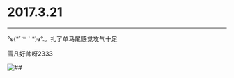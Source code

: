 # 2017.3.21

------

°ʚ(*´ ꒳ ` *)ɞ°.。扎了单马尾感觉攻气十足  

雪凡好帅呀2333

![##](https://timgsa.baidu.com/timg?image&quality=80&size=b9999_10000&sec=1490086173872&di=db138d18763d66242cc2dad9ae91c337&imgtype=0&src=http%3A%2F%2Fimg3.duitang.com%2Fuploads%2Fitem%2F201502%2F02%2F20150202194917_AHXeh.jpeg)